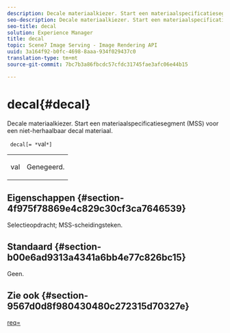 ```yaml
---
description: Decale materiaalkiezer. Start een materiaalspecificatiesegment (MSS) voor een niet-herhaalbaar decal materiaal.
seo-description: Decale materiaalkiezer. Start een materiaalspecificatiesegment (MSS) voor een niet-herhaalbaar decal materiaal.
seo-title: decal
solution: Experience Manager
title: decal
topic: Scene7 Image Serving - Image Rendering API
uuid: 3a164f92-b0fc-4698-8aaa-934f029437c0
translation-type: tm+mt
source-git-commit: 7bc7b3a86fbcdc57cfdc31745fae3afc06e44b15

---
```



# decal{#decal}

Decale materiaalkiezer. Start een materiaalspecificatiesegment (MSS) voor een niet-herhaalbaar decal materiaal.

` decal[= *`val`*]`

<table id="simpletable_35431F0E19B143528BD75C82CFBC5EE0"> 
 <tr class="strow"> 
  <td class="stentry"> <p> <span class="varname"> val </span> </p> </td> 
  <td class="stentry"> <p>Genegeerd. </p> </td> 
 </tr> 
</table>

## Eigenschappen {#section-4f975f78869e4c829c30cf3ca7646539}

Selectieopdracht; MSS-scheidingsteken.

## Standaard {#section-b00e6ad9313a4341a6bb4e77c826bc15}

Geen.

## Zie ook {#section-9567d0d8f980430480c272315d70327e}

[req=](../../../../../ir-api/http-protocol/image-rendering-api-ref/c-ir-http-protocol-ref/c-ir-http-protocol-command-reference/r-ir-req.md#reference-792b1a663fb64261bd2de2a209b847fb)
